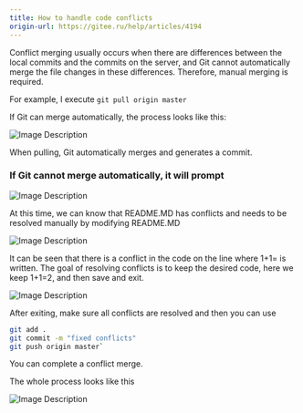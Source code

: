 ```yaml
---
title: How to handle code conflicts
origin-url: https://gitee.ru/help/articles/4194
---
```


Conflict merging usually occurs when there are differences between the local commits and the commits on the server, and Git cannot automatically merge the file changes in these differences. Therefore, manual merging is required.

For example, I execute `git pull origin master`

If Git can merge automatically, the process looks like this:

![Image Description](./assets/113507_cca8cd22_62561.gif)

When pulling, Git automatically merges and generates a commit.

### **If Git cannot merge automatically, it will prompt**

![Image Description](./assets/113621_dbc985b5_62561.png)

At this time, we can know that README.MD has conflicts and needs to be resolved manually by modifying README.MD

![Image Description](./assets/113823_fffe18cf_62561.png)

It can be seen that there is a conflict in the code on the line where 1+1= is written. The goal of resolving conflicts is to keep the desired code, here we keep 1+1=2, and then save and exit.

![Image Description](./assets/114159_426b8d65_62561.png)

After exiting, make sure all conflicts are resolved and then you can use

```bash
git add .
git commit -m "fixed conflicts"
git push origin master`
```

You can complete a conflict merge.

The whole process looks like this

![Image Description](./assets/114058_429e8b54_62561.gif)